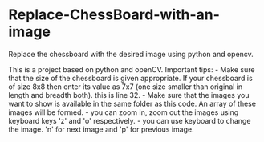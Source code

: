 # Replace-ChessBoard-with-an-image
Replace the chessboard with the desired image using python and opencv.

This is a project based on python and openCV. 
Important tips:
      - Make sure that the size of the chessboard is given appropriate. If your chessboard is of size 8x8 then enter its value as 7x7 (one size smaller than original in length and         breadth both). this is line 32.
      - Make sure that the images you want to show is available in the same folder as this code. An array of these images will be formed. 
      - you can zoom in, zoom out the images using keyboard keys 'z' and 'o' respectively.
      - you can use keyboard to change the image. 'n' for next image and 'p' for previous image.
